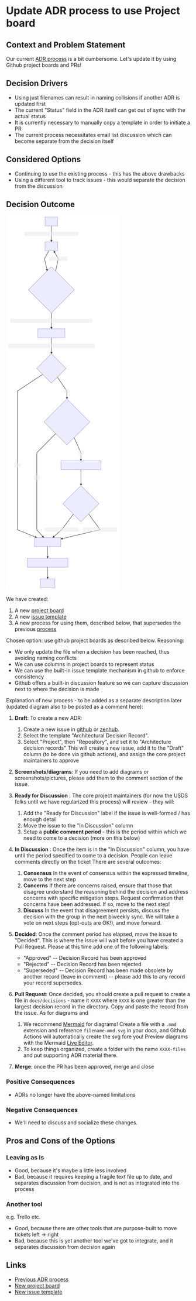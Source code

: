 # Update ADR process to use Project board

## Context and Problem Statement

Our current [ADR process](./0003-adr-process.md) is a bit cumbersome. Let's update it by using Github project boards and PRs!

## Decision Drivers

- Using just filenames can result in naming collisions if another ADR is updated first
- The current "Status" field in the ADR itself can get out of sync with the actual status
- It is currently necessary to manually copy a template in order to initiate a PR
- The current process necessitates email list discussion which can become separate from the decision itself

## Considered Options

- Continuing to use the existing process - this has the above drawbacks
- Using a different tool to track issues - this would separate the decision from the discussion

## Decision Outcome

![ADR Diagram](./0006-files/adr_diagram-mmd.svg)

We have created:

1. A new [project board](https://github.com/usds/justice40-tool/projects/2)
2. A new [issue template](https://github.com/usds/justice40-tool/blob/main/.github/ISSUE_TEMPLATE/decision-record.md)
3. A new process for using them, described below, that supersedes the previous [process](./0003-adr-process.md)

Chosen option: use github project boards as described below. Reasoning:

- We only update the file when a decision has been reached, thus avoiding naming conflicts
- We can use columns in project boards to represent status
- We can use the built-in issue template mechanism in github to enforce consistency
- Github offers a built-in discussion feature so we can capture discussion next to where the decision is made

Explanation of new process - to be added as a separate description later (updated diagram also to be posted as a comment here):

1. **Draft**: To create a new ADR:

   1. Create a new issue in [github](https://github.com/usds/justice40-tool/issues/new/choose) or [zenhub](https://app.zenhub.com/workspaces/justice40-60993f6e05473d0010ec44e3/issues/usds/justice40-tool/new?issueType=issue).
   2. Select the template "Architectural Decision Record".
   3. Select "Project", then "Repository", and set it to "Architecture decision records"
      This will create a new issue, add it to the "Draft" column (to be done via github actions), and assign the core project maintainers to approve

2. **Screenshots/diagrams**: If you need to add diagrams or screenshots/pictures, please add them to the comment section of the issue.

3. **Ready for Discussion** : The core project maintainers (for now the USDS folks until we have regularized this process) will review - they will:

   1. Add the "Ready for Discussion" label if the issue is well-formed / has enough detail
   2. Move the issue to the "In Discussion" column
   3. Setup a **public comment period** - this is the period within which we need to come to a decision (more on this below)

4. **In Discussion** : Once the item is in the "In Discussion" column, you have until the period specified to come to a decision. People can leave comments directly on the ticket There are several outcomes:

   1. **Consensus** In the event of consensus within the expressed timeline, move to the next step
   2. **Concerns** If there are concerns raised, ensure that those that disagree understand the reasoning behind the decision and address concerns with specific mitigation steps. Request confirmation that concerns have been addressed. If so, move to the next step!
   3. **Discuss** In the event that disagreement persists, discuss the decision with the group in the next biweekly sync. We will take a vote on next steps (opt-outs are OK!), and move forward.

5. **Decided**: Once the comment period has elapsed, move the issue to "Decided". This is where the issue will wait before you have created a Pull Request. Please at this time add one of the following labels:

   - "Approved" -- Decision Record has been approved
   - "Rejected" -- Decision Record has been rejected
   - "Superseded" -- Decision Record has been made obsolete by another record (leave in comment) -- please add this to any record your record supersedes.

6. **Pull Request**: Once decided, you should create a pull request to create a file in `docs/decisions` - name it `XXXX` where `XXXX` is one greater than the largest decision record in the directory. Copy and paste the record from the issue. As for diagrams and

   1. We recommend [Mermaid](https://mermaid-js.github.io) for diagrams! Create a file with a `.mmd` extension and reference `filename-mmd.svg` in your docs, and Github Actions will automatically create the svg fore you! Preview diagrams with the Mermaid [Live Editor](https://mermaid-js.github.io/mermaid-live-editor/).
   2. To keep things organized, create a folder with the name `XXXX-files` and put supporting ADR material there.

7. **Merge**: once the PR has been approved, merge and close

### Positive Consequences

- ADRs no longer have the above-named limitations

### Negative Consequences

- We'll need to discuss and socialize these changes.

## Pros and Cons of the Options

### Leaving as Is

- Good, because it's maybe a little less involved
- Bad, because it requires keeping a fragile text file up to date, and separates discussion from decision, and is not as integrated into the process

### Another tool

e.g. Trello etc.

- Good, because there are other tools that are purpose-built to move tickets left -> right
- Bad, because this is yet another tool we've got to integrate, and it separates discussion from decision again

## Links

- [Previous ADR process](./0003-adr-process.md)
- [New project board](https://github.com/usds/justice40-tool/projects/2)
- [New issue template](https://github.com/usds/justice40-tool/blob/main/.github/ISSUE_TEMPLATE/decision-record.md)
